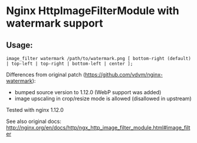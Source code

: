 # Nginx HttpImageFilterModule with watermark support

## Usage:

```
image_filter watermark /path/to/watermark.png [ bottom-right (default) | top-left | top-right | bottom-left | center ];
```

Differences from original patch (https://github.com/vdvm/nginx-watermark):
* bumped source version to 1.12.0 (WebP support was added)
* image upscaling in crop/resize mode is allowed (disallowed in upstream)

Tested with nginx 1.12.0

See also original docs: http://nginx.org/en/docs/http/ngx_http_image_filter_module.html#image_filter
